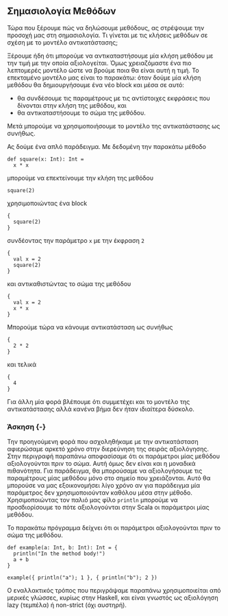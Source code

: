 ## Σημασιολογία Μεθόδων

Τώρα που ξέρουμε πώς να δηλώσουμε μεθόδους, ας στρέψουμε την προσοχή μας στη σημασιολογία.
Τι γίνεται με τις κλήσεις μεθόδων σε σχέση με το μοντέλο αντικατάστασης;

Ξέρουμε ήδη ότι μπορούμε να αντικαταστήσουμε μία κλήση μεθόδου με την τιμή με την οποία αξιολογείται.
Όμως χρειαζόμαστε ένα πιο λεπτομερές μοντέλο ώστε να βρούμε ποια θα είναι αυτή η τιμή.
Το επεκταμένο μοντέλο μας είναι το παρακάτω: όταν δούμε μία κλήση μεθόδου θα δημιουργήσουμε ένα νέο block και μέσα σε αυτό:
- θα συνδέσουμε τις παραμέτρους με τις αντίστοιχες εκφράσεις που δίνονται στην κλήση της μεθόδου, και
- θα αντικαταστήσουμε το σώμα της μεθόδου.

Μετά μπορούμε να χρησιμοποιήσουμε το μοντέλο της αντικατάστασης ως συνήθως.

Ας δούμε ένα απλό παράδειγμα.
Με δεδομένη την παρακάτω μέθοδο

```tut:silent:book
def square(x: Int): Int = 
  x * x
```

μπορούμε να επεκτείνουμε την κλήση της μεθόδου

```tut:silent:book
square(2)
```

χρησιμοποιώντας ένα block

```tut:silent:book
{
  square(2)
}
```

συνδέοντας την παράμετρο `x` με την έκφραση `2`

```tut:silent:book
{
  val x = 2
  square(2)
}
```

και αντικαθιστώντας το σώμα της μεθόδου

```tut:silent:book
{
  val x = 2
  x * x
}
```

Μπορούμε τώρα να κάνουμε αντικατάσταση ως συνήθως

```tut:silent:book
{
  2 * 2
}
```

και τελικά

```tut:silent:book
{
  4
}
```

Για άλλη μία φορά βλέπουμε ότι συμμετέχει και το μοντέλο της αντικατάστασης αλλά κανένα βήμα δεν ήταν ιδιαίτερα δύσκολο.


### Άσκηση {-}

Την προηγούμενη φορά που ασχοληθήκαμε με την αντικατάσταση αφιερώσαμε αρκετό χρόνο στην διερεύνηση της σειράς αξιολόγησης.
Στην περιγραφή παραπάνω αποφασίσαμε ότι οι παράμετροι μίας μεθόδου αξιολογούνται πριν το σώμα.
Αυτή όμως δεν είναι και η μοναδικά πιθανότητα.
Για παράδειγμα, θα μπορούσαμε να αξιολογήσουμε τις παραμέτρους μίας μεθόδου μόνο στο σημείο που χρειάζονται.
Αυτό θα μπορούσε να μας εξοικονομήσει λίγο χρόνο αν για παράδειγμα μία παράμετρος δεν χρησιμοποιούνταν καθόλου μέσα στην μέθοδο.
Χρησιμοποιώντας τον παλιό μας φίλο `println` μπορούμε να προσδιορίσουμε το πότε αξιολογούνται στην Scala οι παράμετροι μίας μεθόδου.

<div class="solution">
Το παρακάτω πρόγραμμα δείχνει ότι οι παράμετροι αξιολογούνται πριν το σώμα της μεθόδου.

```tut:book
def example(a: Int, b: Int): Int = {
  println("In the method body!")
  a + b
}

example({ println("a"); 1 }, { println("b"); 2 })
```

Ο εναλλακτικός τρόπος που περιγράψαμε παραπάνω χρησιμοποιείται από μερικές γλώσσες, κυρίως στην Haskell, και είναι γνωστός ως αξιολόγηση lazy (τεμπέλα) ή non-strict (όχι αυστηρή).
</div>
